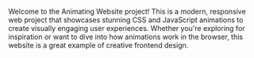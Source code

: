 Welcome to the Animating Website project! 
This is a modern, responsive web project that showcases stunning CSS and JavaScript animations to create visually engaging user experiences. Whether you're exploring for inspiration or want to dive into how animations work in the browser, this website is a great example of creative frontend design.
